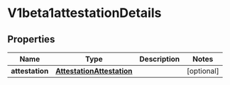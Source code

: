 # V1beta1attestationDetails

## Properties
Name | Type | Description | Notes
------------ | ------------- | ------------- | -------------
**attestation** | [**AttestationAttestation**](AttestationAttestation.md) |  |  [optional]
